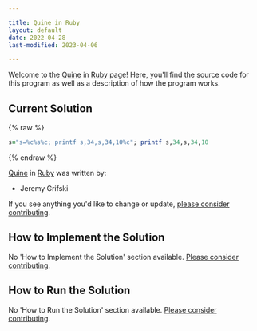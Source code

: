 ```yaml
---

title: Quine in Ruby
layout: default
date: 2022-04-28
last-modified: 2023-04-06

---
```


Welcome to the [Quine](https://sampleprograms.io/projects/quine) in [Ruby](https://sampleprograms.io/languages/ruby) page! Here, you'll find the source code for this program as well as a description of how the program works.

## Current Solution

{% raw %}

```ruby
s="s=%c%s%c; printf s,34,s,34,10%c"; printf s,34,s,34,10
```

{% endraw %}

[Quine](https://sampleprograms.io/projects/quine) in [Ruby](https://sampleprograms.io/languages/ruby) was written by:

- Jeremy Grifski

If you see anything you'd like to change or update, [please consider contributing](https://github.com/TheRenegadeCoder/sample-programs).

## How to Implement the Solution

No 'How to Implement the Solution' section available. [Please consider contributing](https://github.com/TheRenegadeCoder/sample-programs-website).

## How to Run the Solution

No 'How to Run the Solution' section available. [Please consider contributing](https://github.com/TheRenegadeCoder/sample-programs-website).